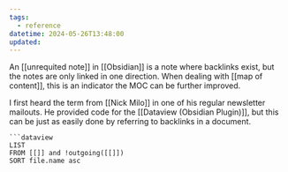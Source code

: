 ```yaml
---
tags:
  - reference
datetime: 2024-05-26T13:48:00
updated:
---
```


An [[unrequited note]] in [[Obsidian]] is a note where backlinks exist, but the notes are only linked in one direction. When dealing with [[map of content]], this is an indicator the MOC can be further improved.

I first heard the term from [[Nick Milo]] in one of his regular newsletter mailouts. He provided code for the [[Dataview (Obsidian Plugin)]], but this can be just as easily done by referring to backlinks in a document.

```
```dataview
LIST
FROM [[]] and !outgoing([[]])
SORT file.name asc
```

